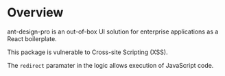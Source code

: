 # Overview

ant-design-pro is an out-of-box UI solution for enterprise applications as a React boilerplate.

This package is vulnerable to Cross-site Scripting (XSS).

The `redirect` paramater in the logic allows execution of JavaScript code.
